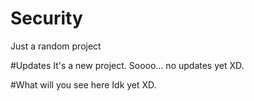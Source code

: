 # Security
Just a random project

#Updates
It's a new project. Soooo... no updates yet XD.

#What will you see here
Idk yet XD.
